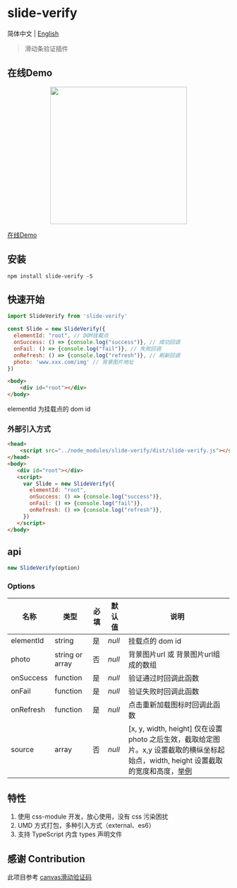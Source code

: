 # slide-verify

简体中文 | [English](./README-EN.md)

> 滑动条验证插件

## 在线Demo

<p align="center">
  <a href="https://blog.duandiwang.com/slide-verify/">
    <img width="310" src="https://blog.duandiwang.com/slide-verify/public/slide-verify-exmaple-01.png">
  </a>
</p>

[在线Demo](https://blog.duandiwang.com/slide-verify/)

## 安装

```shell
npm install slide-verify -S
```

## 快速开始

```js
import SlideVerify from 'slide-verify'

const Slide = new SlideVerify({
  elementId: "root", // DOM挂载点
  onSuccess: () => {console.log("success")}, // 成功回调
  onFail: () => {console.log("fail")}, // 失败回调
  onRefresh: () => {console.log("refresh")}, // 刷新回调
  photo: 'www.xxx.com/img' // 背景图片地址
})
```

```html
<body>
    <div id="root"></div>
</body>
```

elementId 为挂载点的 dom id

### 外部引入方式

```html
<head>
    <script src="../node_modules/slide-verify/dist/slide-verify.js"></script>
</head>
<body>
   <div id="root"></div>
   <script>
     var Slide = new SlideVerify({
       elementId: "root",
       onSuccess: () => {console.log("success")},
       onFail: () => {console.log("fail")},
       onRefresh: () => {console.log("refresh")},
     })
   </script>
</body>
```

## api

```js
new SlideVerify(option)
```

### Options

名称 | 类型 | 必填 | 默认值 | 说明 |
---|---|---|---|---
elementId | string | 是 | *null* | 挂载点的 dom id
photo | string or array | 否 | *null* | 背景图片url 或 背景图片url组成的数组
onSuccess | function | 是 | *null* | 验证通过时回调此函数
onFail | function | 是 | *null* | 验证失败时回调此函数
onRefresh | function | 是 | *null* | 点击重新加载图标时回调此函数
source | array | 否 | *null* | [x, y, width, height] 仅在设置 photo 之后生效，截取给定图片。x,y 设置截取的横纵坐标起始点，width, height 设置截取的宽度和高度，[举例](https://github.com/mikexfreeze/slide-verify/issues/4#issuecomment-727855481)

## 特性

1. 使用 css-module 开发，放心使用，没有 css 污染困扰
2. UMD 方式打包，多种引入方式（external、es6）
3. 支持 TypeScript 内含 types 声明文件

## 感谢 Contribution

此项目参考 [canvas滑动验证码](https://github.com/yeild/jigsaw)
